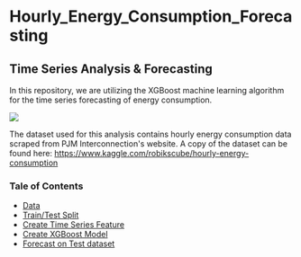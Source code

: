 # Hourly_Energy_Consumption_Forecasting
## Time Series Analysis & Forecasting

In this repository, we are utilizing the XGBoost machine learning algorithm for the time series forecasting of energy consumption.

![](https://res.cloudinary.com/monday-blogs/w_768,h_384,c_fit/fl_lossy,f_auto,q_auto/wp-blog/2021/05/sales-forecasting-software.jpg)

The dataset used for this analysis contains hourly energy consumption data scraped from PJM Interconnection's website. A copy of the dataset can be found here:  https://www.kaggle.com/robikscube/hourly-energy-consumption

### Tale of Contents
- [Data](#Data)
- [Train/Test Split](#Train/Test-Split)
- [Create Time Series Feature](#Create-Time-Series-Feature)
- [Create XGBoost Model](#Create-XGBoost-Model)
- [Forecast on Test dataset](#Create-XGBoost-Model)


